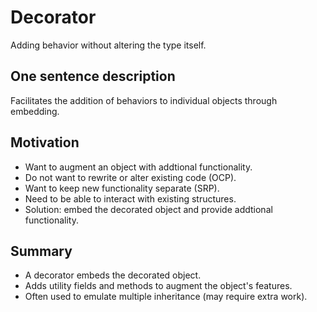 # Decorator

Adding behavior without altering the type itself.

## One sentence description

Facilitates the addition of behaviors to individual objects through embedding.

## Motivation

- Want to augment an object with addtional functionality.
- Do not want to rewrite or alter existing code (OCP).
- Want to keep new functionality separate (SRP).
- Need to be able to interact with existing structures.
- Solution: embed the decorated object and provide addtional functionality.

## Summary

- A decorator embeds the decorated object.
- Adds utility fields and methods to augment the object's features.
- Often used to emulate multiple inheritance (may require extra work).
